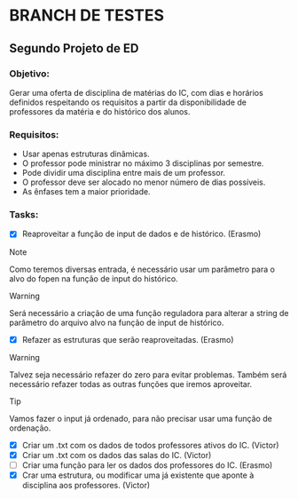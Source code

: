 # BRANCH DE TESTES

## Segundo Projeto de ED

### Objetivo:
Gerar uma oferta de disciplina de matérias do IC, com dias e horários definidos respeitando os requisitos a partir da disponibilidade de professores da matéria e do histórico dos alunos.

### Requisitos:

- Usar apenas estruturas dinâmicas.
- O professor pode ministrar no máximo 3 disciplinas por semestre.
- Pode dividir uma disciplina entre mais de um professor.
- O professor deve ser alocado no menor número de dias possíveis.
- As ênfases tem a maior prioridade.

### Tasks:

- [x] Reaproveitar a função de input de dados e de histórico. (Erasmo)
> [!NOTE]
> Como teremos diversas entrada, é necessário usar um parâmetro para o alvo do fopen na função de input do histórico.

> [!WARNING]
> Será necessário a criação de uma função reguladora para alterar a string de parâmetro do arquivo alvo na função de input de histórico.

- [x] Refazer as estruturas que serão reaproveitadas. (Erasmo)
> [!WARNING]
> Talvez seja necessário refazer do zero para evitar problemas. Também será necessário refazer todas as outras funções que iremos aproveitar.

> [!TIP]
> Vamos fazer o input já ordenado, para não precisar usar uma função de ordenação.

- [x] Criar um .txt com os dados de todos professores ativos do IC. (Victor)
- [x] Criar um .txt com os dados das salas do IC. (Victor)
- [ ] Criar uma função para ler os dados dos professores do IC. (Erasmo)
- [x] Crar uma estrutura, ou modificar uma já existente que aponte à disciplina aos professores. (Victor)
